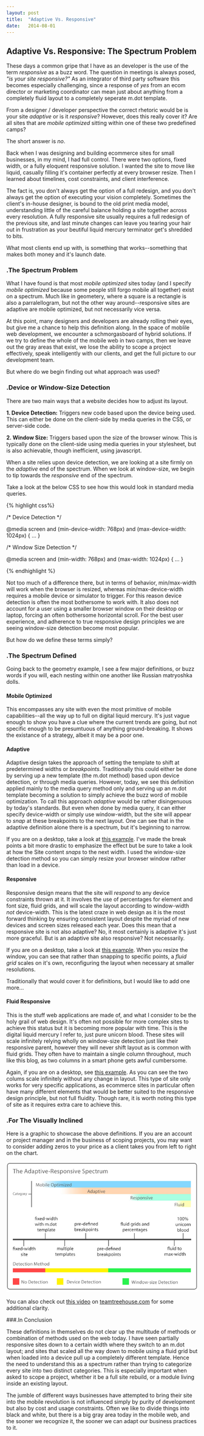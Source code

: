 ```yaml
---
layout: post
title:  "Adaptive Vs. Responsive"
date:   2014-08-01 
---
```


## Adaptive Vs. Responsive: The Spectrum Problem

These days a common gripe that I have as an developer is the use of the term *responsive* as a buzz word. The question  in meetings is always posed, *"is your site responsive?"* As an integrator of third party software this becomes especially challenging, since a response of *yes* from an ecom director or marketing coordinator can mean just about anything from a completely fluid layout to a completely seperate m.dot template. 

From a designer / developer perspective the correct rhetoric would be is your site *adaptive* or is it *responsive*? However, does this really cover it? Are all sites that are *mobile optimized* sitting within one of these two predefined camps?

The short answer is *no*. 

Back when I was designing and building ecommerce sites for small businesses, in my mind, I had full control. There were two options, fixed width, or a fully eloquent responsive solution. I wanted the site to move like liquid, casually filling it's container perfectly at every browser resize. Then I learned about timelines, cost constraints, and client interference.

The fact is, you don't always get the option of a full redesign, and you don't always get the option of executing your vision completely. Sometimes the client's in-house designer, is bound to the old print media model, understanding little of the careful balance holding a site together across every resolution. A fully responsive site usually requires a full redesign of the previous site, and last minute changes can leave you tearing your hair out in frustration as your beutiful liquid mercury terminator get's shredded to bits. 

What most clients end up with, is something that works--something that makes both money and it's launch date.

### .The Spectrum Problem

What I have found is that most *mobile optimized* sites today (and I specify *mobile optimized* because some people still forgo mobile all together) exist on a spectrum. Much like in geometery, where a square is a rectangle is also a parralellogram, but not the other way around--responsive sites are adaptive are mobile optimized, but not necessarily vice versa.

At this point, many designers and developers are already rolling their eyes, but give me a chance to help this definition along. In the space of moblile web development, we encounter a schmorgasboard of hybrid solutions. If we try to define the whole of the mobile web in two camps, then we leave out the gray areas that exist, we lose the ability to scope a project effectively, speak intelligently with our clients, and get the full picture to our development team.

But where do we begin finding out what approach was used?

### .Device or Window-Size Detection

There are two main ways that a website decides how to adjust its layout.

**1. Device Detection:** Triggers new code based upon the device being used. This can either be done on the client-side by media queries in the CSS, or server-side code.

**2. Window Size:** Triggers based upon the size of the browser winow. This is typically done on the client-side using media queries in your stylesheet, but is also achievable, though inefficient, using javascript.

When a site relies upon device detection, we are looking at a site firmly on the *adaptive* end of the spectrum. When we look at window-size, we begin to tip towards the *responsive* end of the spectrum.

Take a look at the below CSS to see how this would look in standard media queries.

{% highlight css%}

/* Device Detection */

@media screen and (min-device-width: 768px) and (max-device-width: 1024px) { ... }

/* Window Size Detection */

@media screen and (min-width: 768px) and (max-width: 1024px) { ... }

{% endhighlight %}

Not too much of a difference there, but in terms of behavior, min/max-width will work when the browser is resized, whereas min/max-device-width requires a mobile device or simulator to trigger. For this reason device detection is often the most bothersome to work with. It also does not account for a user using a smaller browser window on their desktop or laptop, forcing an often bothersome horizontal scroll. For the best user experience, and adherence to true responsive design principles we are seeing window-size detection become most popular.

But how do we define these terms simply?

### .The Spectrum Defined

Going back to the geometry example, I see a few major definitions, or buzz words if you will, each nesting within one another like Russian matryoshka dolls.


#### Mobile Optimized

This encompasses any site with even the most primitive of mobile capabilities--all the way up to full on digital liquid mercury. It's just vague enough to show you have a clue where the current trends are going, but not specific enough to be presumtuous of anything ground-breaking. It shows the existance of a strategy, albeit it may be a poor one.


#### Adaptive

Adaptive design takes the approach of setting the template to shift at predetermined widths or *breakpoints*. Traditionally this could either be done by serving up a new template (the m.dot method) based upon device detection, or through media queries. However, today, we see this definition applied mainly to the media query method only and serving up an m.dot template becoming a solution to simply achieve the buzz word of mobile optimization. To call this approach *adaptive* would be rather disingenuous by today's standards. But even when done by media query, it can either specify device-width or simply use window-width, but the site will appear to *snap* at these breakpoints to the next layout. One can see that in the adaptive definition alone there is a spectrum, but it's beginning to narrow.

If you are on a desktop, take a look at <a href="http://jsfiddle.net/mrispoli24/E2xsr/6/embedded/result/" target="_blank">this example</a>. I've made the break points a bit more drastic to emphasize the effect but be sure to take a look at how the Site content *snaps* to the next width. I used the window-size detection method so you can simply resize your browser window rather than load in a device.


#### Responsive

Responsive design means that the site will *respond* to any device constraints thrown at it. It involves the use of percentages for element and font size, fluid grids, and will scale the layout according to window-width *not* device-width. This is the latest craze in web design as it is the most forward thinking by ensuring consistent layout despite the myriad of new devices and screen sizes released each year. Does this mean that a responsive site is not also adaptive? No, it most certainly is adaptive it's just more graceful. But is an adaptive site also responsive? Not necessarily.  

If you are on a desktop, take a look at <a href="http://jsfiddle.net/mrispoli24/9L9wk/8/embedded/result/" target="_blank">this example</a>. When you resize the window, you  can see that rather than snapping to specific points, a *fluid grid* scales on it's own, reconfiguring the layout when necessary at smaller resolutions. 

Traditionally that would cover it for definitions, but I would like to add one more...


#### Fluid Responsive

This is the stuff web applications are made of, and what I consider to be the holy grail of web design. It's often not possible for more complex sites to achieve this status but it is becoming more popular with time. This is the digital liquid mercury I refer to, just pure unicorn blood. These sites will scale infinitely relying wholly on window-size detection just like their responsive parent, however they will never shift layout as is common with fluid grids. They often have to maintain a single column throughout, much like this blog, as two columns in a smart phone gets awful cumbersome.

Again, if you are on a desktop, see <a href="http://jsfiddle.net/mrispoli24/L5tDz/embedded/result/" target="_blank">this example</a>. As you can see the two colums scale infinitely without any change in layout. This type of site only works for very specific applications, as ecommerce sites in particular often have many different elements that would be better suited to the responsive design principle, but not full fluidity. Though rare, it is worth noting this type of site as it requires extra care to achieve this.

### .For The Visually Inclined

Here is a graphic to showcase the above definitions. If you are an account or project manager and in the business of scoping projects, you may want to consider adding zeros to your price as a client takes you from left to right on the chart.

<img class="elastic" src="/images/adaptive-responsive-spectrum.jpg" alt="the adaptive responsive spectrum chart">

You can also check out <a href="http://teamtreehouse.com/library/build-a-responsive-website/introduction-to-responsive-web-design/fixed-fluid-adaptive-and-responsive-2" target="_blank">this video</a> on <a href="http://teamtreehouse.com" target="_blank">teamtreehouse.com</a> for some additional clarity.

###.In Conclusion

These definitions in themselves do not clear up the multitude of methods or combination of methods used on the web today. I have seen partially responsive sites down to a certain width where they switch to an m.dot layout; and sites that scaled all the way down to mobile using a fluid grid but when loaded into a device pull up a completely different template. Hence the need to understand this as a spectrum rather than trying to categorize every site into two distinct categories. This is especially important when asked to scope a project, whether it be a full site rebuild, or a module living inside an existing layout.

The jumble of different ways businesses have attempted to bring their site into the mobile revolution is not influenced simply by purity of development but also by cost and usage constraints. Often we like to divide things into black and white, but there is a big gray area today in the mobile web, and the sooner we recognize it, the sooner we can adapt our business practices to it.













